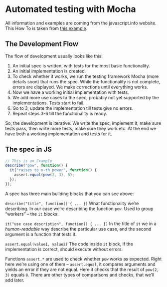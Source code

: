 # Automated testing with Mocha

All information and examples are coming from the javascript.info website. This How To is taken from [this example](https://javascript.info/testing-mocha).

## The Development Flow

The flow of development usually looks like this:

1. An initial spec is written, with tests for the most basic functionality.
2. An initial implementation is created.
3. To check whether it works, we run the testing framework Mocha (more details soon) that runs the spec. While the functionality is not complete, errors are displayed. We make corrections until everything works.
4. Now we have a working initial implementation with tests.
5. We add more use cases to the spec, probably not yet supported by the implementations. Tests start to fail.
6. Go to 3, update the implementation till tests give no errors.
7. Repeat steps 3-6 till the functionality is ready.

So, the development is iterative. We write the spec, implement it, make sure tests pass, then write more tests, make sure they work etc. At the end we have both a working implementation and tests for it.

## The spec in JS

```javascript
// This is an Example
describe("pow", function() {
  it("raises to n-th power", function() {
    assert.equal(pow(2, 3), 8);
  });
});
```

A spec has three main building blocks that you can see above:

`describe("title", function() { ... })`
What functionality we’re describing. In our case we’re describing the function `pow`. Used to group “workers” – the `it` blocks.

`it("use case description", function() { ... })`
In the title of `it` we in a _human-readable_ way describe the particular use case, and the second argument is a function that tests it.

`assert.equal(value1, value2)`
The code inside `it` block, if the implementation is correct, should execute without errors.

Functions `assert.*` are used to check whether `pow` works as expected. Right here we’re using one of them – `assert.equal`, it compares arguments and yields an error if they are not equal. Here it checks that the result of `pow(2, 3)` equals `8`. There are other types of comparisons and checks, that we’ll add later.
